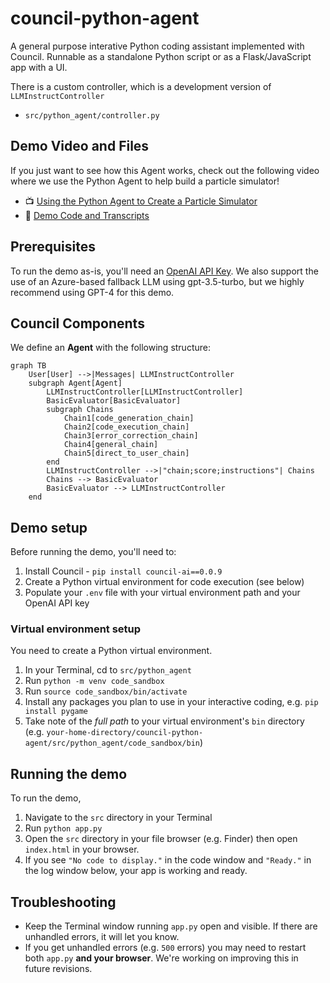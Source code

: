 # council-python-agent

A general purpose interative Python coding assistant implemented with Council. Runnable as a standalone Python script or as a Flask/JavaScript app with a UI.

There is a custom controller, which is a development version of `LLMInstructController`
- `src/python_agent/controller.py`

## Demo Video and Files

If you just want to see how this Agent works, check out the following video where we use the Python Agent to help build a particle simulator!

- 📺 [Using the Python Agent to Create a Particle Simulator](https://drive.google.com/open?id=1kBgt-bM9tcOuVD59npUxgy8TdHyDO598&usp=drive_fs)
- 📄 [Demo Code and Transcripts](./demo_files/)

## Prerequisites

To run the demo as-is, you'll need an [OpenAI API Key](https://platform.openai.com/account/org-settings). We also support the use of an Azure-based fallback LLM using gpt-3.5-turbo, but we highly recommend using GPT-4 for this demo. 

## Council Components

We define an **Agent** with the following structure:

```mermaid
graph TB
    User[User] -->|Messages| LLMInstructController
    subgraph Agent[Agent]
        LLMInstructController[LLMInstructController]
        BasicEvaluator[BasicEvaluator]
        subgraph Chains
            Chain1[code_generation_chain]
            Chain2[code_execution_chain]
            Chain3[error_correction_chain]
            Chain4[general_chain]
            Chain5[direct_to_user_chain]
        end
        LLMInstructController -->|"chain;score;instructions"| Chains
        Chains --> BasicEvaluator
        BasicEvaluator --> LLMInstructController
    end
```

## Demo setup

Before running the demo, you'll need to:
1. Install Council - `pip install council-ai==0.0.9`
2. Create a Python virtual environment for code execution (see below)
3. Populate your `.env` file with your virtual environment path and your OpenAI API key

### Virtual environment setup

You need to create a Python virtual environment.
1. In your Terminal, cd to `src/python_agent`
2. Run `python -m venv code_sandbox`
3. Run `source code_sandbox/bin/activate`
4. Install any packages you plan to use in your interactive coding, e.g. `pip install pygame`
5. Take note of the *full path* to your virtual environment's `bin` directory (e.g. `your-home-directory/council-python-agent/src/python_agent/code_sandbox/bin`)

## Running the demo

To run the demo, 
1. Navigate to the `src` directory in your Terminal
2. Run `python app.py`
3. Open the `src` directory in your file browser (e.g. Finder) then open `index.html` in your browser.
4. If you see `"No code to display."` in the code window and `"Ready."` in the log window below, your app is working and ready.

## Troubleshooting

- Keep the Terminal window running `app.py` open and visible. If there are unhandled errors, it will let you know. 
- If you get unhandled errors (e.g. `500` errors) you may need to restart both `app.py` **and your browser**. We're working on improving this in future revisions.